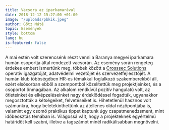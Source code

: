 ```yaml
---
title: Vacsora az iparkamarával
date: 2018-12-12 15:27:00 +01:00
image: "/uploads/pbkik.jpeg"
author: Götz Máté
topic: Események
style: bottom
lang: hu
is-featured: false
---
```


A mai estén volt szerencsénk részt venni a Baranya megyei iparkamara humán csoportja által rendezett vacsorán. Az esemény során rengeteg érdekes embert ismertünk meg, többek között a [Crosssec Solutions](https://crosssec.com) operatív igazgatóját, adatvédelmi vezetőjét és szervezetfejlesztőjét. A humán klub többségében HR-es témákkal foglalkozó szakemberekből áll, ezért elsősorban ebből a szempontból közelítettük meg projektjeinket, és a csoportot önmagában.
Az alkalom rendkívül pozitív hangulatú volt, az ötleteinket és elképzeléseinket nagy érdeklődéssel fogadták, ugyanakkor megosztották a kétségeiket, felvetéseiket is.  Hihetetlenül hasznos volt számunkra, hogy beletekinthettünk az átellenes oldal nézőpontjába is, valamint egy csomó praktikus tippet kaptunk úgy csapatmenedzsment, mint időbeosztás témában is. Világossá vált, hogy a projekteknek egyértelmű határidőt kell szabni, illetve a tagszámot minél radikálisabban megnövelni.